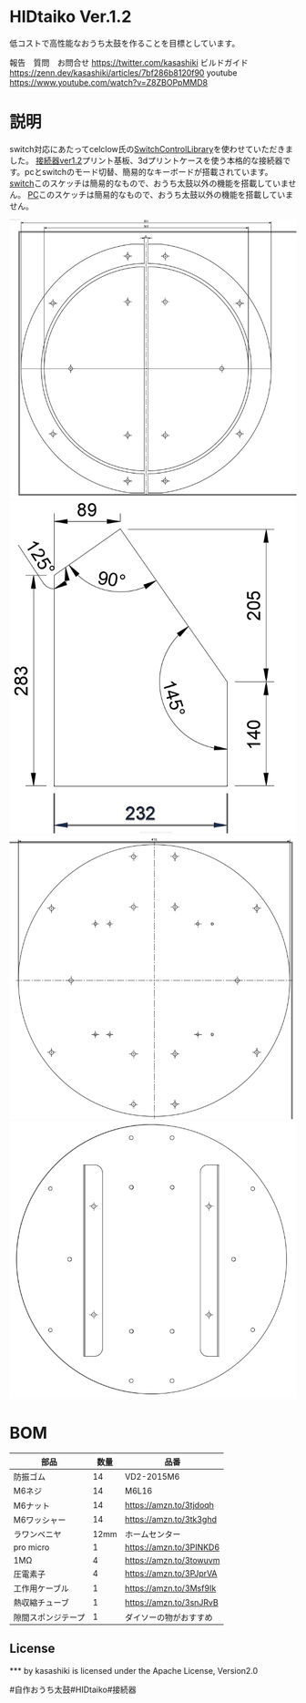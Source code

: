 # HIDtaiko Ver.1.2
低コストで高性能なおうち太鼓を作ることを目標としています。


報告　質問　お問合せ
https://twitter.com/kasashiki
ビルドガイド
https://zenn.dev/kasashiki/articles/7bf286b8120f90
youtube
https://www.youtube.com/watch?v=Z8ZBOPpMMD8

# 説明
 switch対応にあたってcelclow氏の[SwitchControlLibrary](https://github.com/celclow/SwitchControlLibrary#switch-control-library)を使わせていただきました。
 [接続器ver1.2](HIDtaiko_connector_ver1.2)プリント基板、3dプリントケースを使う本格的な接続器です。pcとswitchのモード切替、簡易的なキーボードが搭載されています。
 [switch](sketch_developmentSW)このスケッチは簡易的なもので、おうち太鼓以外の機能を搭載していません。
 [PC](sketch_hidtaiko)このスケッチは簡易的なもので、おうち太鼓以外の機能を搭載していません。
 
 
![front.png.png](images/images/front.png)
![legs.png](images/images/legs.png)
![rear.png](images/images/rear.png)
![e.png](images/images/e.png)


# BOM
| 部品 | 数量 | 品番 |
| ---- | ---- | ---- |
| 防振ゴム | 14 |VD2-2015M6|
| M6ネジ | 14 | M6L16 |
| M6ナット |14 | https://amzn.to/3tjdoqh |
| M6ワッシャー | 14 | https://amzn.to/3tk3ghd |
|ラワンベニヤ | 12mm | ホームセンター |  
|pro micro | 1 | https://amzn.to/3PINKD6 |
|1MΩ | 4 | https://amzn.to/3towuvm |
|圧電素子| 4 | https://amzn.to/3PJprVA |
|工作用ケーブル|1 |https://amzn.to/3Msf9Ik|
|熱収縮チューブ|1 |https://amzn.to/3snJRvB|　
|隙間スポンジテープ|1 |ダイソーの物がおすすめ|　

## License
*** by kasashiki is licensed under the Apache License, Version2.0

#自作おうち太鼓#HIDtaiko#接続器
